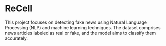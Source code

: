 # ReCell
This project focuses on detecting fake news using Natural Language Processing (NLP) and machine learning techniques. The dataset comprises news articles labeled as real or fake, and the model aims to classify them accurately.
